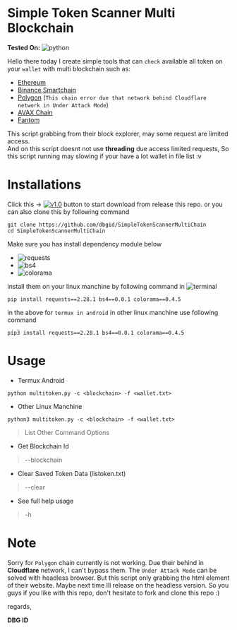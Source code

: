 # Simple Token Scanner Multi Blockchain 
**Tested On:** ![python](https://badgen.net/badge/python/3.10/blue?icon=pypi&cache=500)

Hello there today I create simple tools that can `check` available all token on your `wallet` with multi blockchain such as: 

- [Ethereum](https://ehterscan.io/)
- [Binance Smartchain](https://bscsan.com/)
- [Polygon](https://polygonscan.com/) (`This chain error due that network behind Cloudflare network in Under Attack Mode`)
- [AVAX Chain](https://snowtrace.com/)
- [Fantom](https://ftmscan.com/)

This script grabbing from their block explorer, may some request are limited access.<br>
And on this script doesnt not use **threading** due access  limited requests, So this script running may slowing if your have a lot wallet in file list :v<br>
# Installations
Click this -> [![v1.0](https://badgen.net/badge/release/v.1.0/blue?icon=git&cache=500)](https://github.com/dbgid/SimpleTokenScannerMultiChain/releases/download/v.1.0/multitoken.py) button to start download from release this repo.
or you can also clone this by following command
```shell
git clone https://github.com/dbgid/SimpleTokenScannerMultiChain
cd SimpleTokenScannerMultiChain
```
Make sure you has install dependency module below
- ![requests](https://badgen.net/badge/requests/2.28.1/blue?icon=pypi&cache=500)
- ![bs4](https://badgen.net/badge/bs4/0.0.1/blue?icon=pypi&cache=500)
- ![colorama](https://badgen.net/badge/colorama/0.4.5/blue?icon=pypi&cache=500)

install them on your linux manchine by following command in ![terminal](https://badgen.net/badge/icon/terminal?icon=terminal&label&cache=500)

```shell
pip install requests==2.28.1 bs4==0.0.1 colorama==0.4.5
```
in the above for `termux in android` in other linux manchine use following command
```shell
pip3 install requests==2.28.1 bs4==0.0.1 colorama==0.4.5
```
# Usage
- Termux Android
```shell
python multitoken.py -c <blockchain> -f <wallet.txt>
```
- Other Linux Manchine
```shell
python3 multitoken.py -c <blockchain> -f <wallet.txt>
```
> List Other Command Options
- Get Blockchain Id
> --blockchain
- Clear Saved Token Data (listoken.txt)
> --clear
- See full help usage
> -h
# Note
Sorry for `Polygon` chain currently is not working.
Due their behind in **Cloudflare** network, I can't bypass them.
The `Under Attack Mode` can be solved with headless browser.
But this script only grabbing the html element of their website.
Maybe next time Ill release on the headless version.
So you guys if you like with this repo, don't hesitate to fork and clone this repo :)

regards,

**DBG ID**
